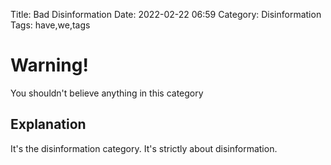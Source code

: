 Title: Bad Disinformation
Date: 2022-02-22 06:59
Category: Disinformation
Tags: have,we,tags

# Warning!

You shouldn't believe anything in this category

## Explanation

It's the disinformation category. It's strictly about disinformation.
